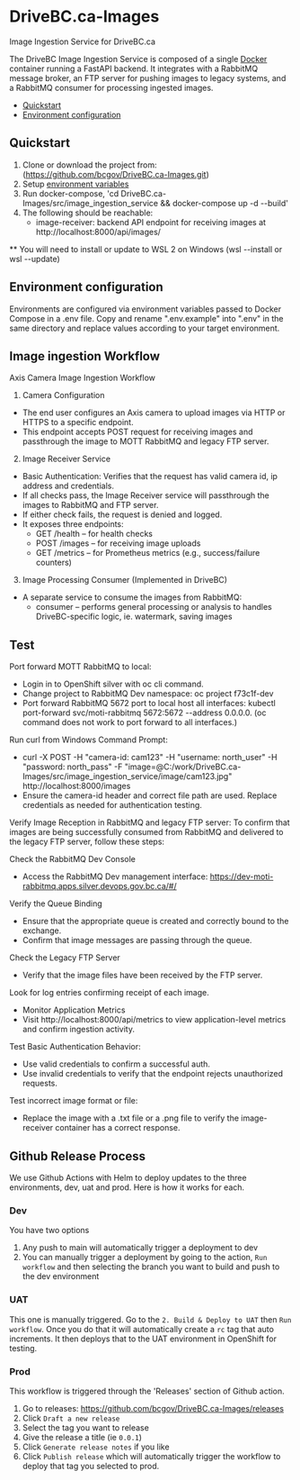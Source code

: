 # DriveBC.ca-Images
Image Ingestion Service for DriveBC.ca

The DriveBC Image Ingestion Service is composed of a single [Docker](https://www.docker.com/) container running a FastAPI backend. It integrates with a RabbitMQ message broker, an FTP server for pushing images to legacy systems, and a RabbitMQ consumer for processing ingested images.

- [Quickstart](#quickstart)
- [Environment configuration](#environment-configuration)

## <a name="quickstart"></a>Quickstart
1. Clone or download the project from: (https://github.com/bcgov/DriveBC.ca-Images.git)
2. Setup [environment variables](#environment-configuration)
3. Run docker-compose, 'cd DriveBC.ca-Images/src/image_ingestion_service && docker-compose up -d --build'
4. The following should be reachable:
   - image-receiver: backend API endpoint for receiving images at http://localhost:8000/api/images/

<a name="first-asterisk"></a>** You will need to install or update to WSL 2 on Windows (wsl --install or wsl --update)

## <a name="environment-configuration"></a>Environment configuration
Environments are configured via environment variables passed to Docker Compose in a .env file.
Copy and rename ".env.example" into ".env" in the same directory and replace values according to your target environment.

## Image ingestion Workflow

Axis Camera Image Ingestion Workflow

1. Camera Configuration
- The end user configures an Axis camera to upload images via HTTP or HTTPS to a specific endpoint.
- This endpoint accepts POST request for receiving images and passthrough the image to MOTT RabbitMQ and legacy FTP server.

2. Image Receiver Service
- Basic Authentication: Verifies that the request has valid camera id, ip address and credentials.
- If all checks pass, the Image Receiver service will passthrough the images to RabbitMQ and FTP server.
- If either check fails, the request is denied and logged.
- It exposes three endpoints:
   - GET /health – for health checks
   - POST /images – for receiving image uploads
   - GET /metrics – for Prometheus metrics (e.g., success/failure counters)

3. Image Processing Consumer (Implemented in DriveBC)
- A separate service to consume the images from RabbitMQ:
   - consumer – performs general processing or analysis to handles DriveBC-specific logic, ie. watermark, saving images

## Test

Port forward MOTT RabbitMQ to local:
- Login in to OpenShift silver with oc cli command.
- Change project to RabbitMQ Dev namespace: oc project f73c1f-dev 
- Port forward RabbitMQ 5672 port to local host all interfaces: kubectl port-forward svc/moti-rabbitmq 5672:5672 --address 0.0.0.0. (oc command does not work to port forward to all interfaces.)

Run curl from Windows Command Prompt:
- curl -X POST -H "camera-id: cam123" -H "username: north_user" -H "password: north_pass"  -F "image=@C:/work/DriveBC.ca-Images/src/image_ingestion_service/image/cam123.jpg" http://localhost:8000/images
- Ensure the camera-id header and correct file path are used. Replace credentials as needed for authentication testing.

Verify Image Reception in RabbitMQ and legacy FTP server:
To confirm that images are being successfully consumed from RabbitMQ and delivered to the legacy FTP server, follow these steps:

Check the RabbitMQ Dev Console
- Access the RabbitMQ Dev management interface: https://dev-moti-rabbitmq.apps.silver.devops.gov.bc.ca/#/

Verify the Queue Binding
- Ensure that the appropriate queue is created and correctly bound to the exchange.
- Confirm that image messages are passing through the queue.

Check the Legacy FTP Server
- Verify that the image files have been received by the FTP server.

Look for log entries confirming receipt of each image.
- Monitor Application Metrics
- Visit http://localhost:8000/api/metrics to view application-level metrics and confirm ingestion activity.

Test Basic Authentication Behavior:
- Use valid credentials to confirm a successful auth.
- Use invalid credentials to verify that the endpoint rejects unauthorized requests.

Test incorrect image format or file:
- Replace the image with a .txt file or a .png file to verify the image-receiver container has a correct response.

## Github Release Process
We use Github Actions with Helm to deploy updates to the three environments, dev, uat and prod. Here is how it works for each.

### Dev
You have two options
1. Any push to main will automatically trigger a deployment to dev
1. You can manually trigger a deployment by going to the action, `Run workflow` and then selecting the branch you want to build and push to the dev environment

### UAT
This one is manually triggered. Go to the `2. Build & Deploy to UAT` then `Run workflow`. Once you do that it will automatically create a `rc` tag that auto increments. It then deploys that to the UAT environment in OpenShift for testing.

### Prod
This workflow is triggered through the 'Releases' section of Github action.
1. Go to releases: https://github.com/bcgov/DriveBC.ca-Images/releases
1. Click `Draft a new release`
1. Select the tag you want to release
1. Give the release a title (ie `0.0.1`)
1. Click `Generate release notes` if you like
1. Click `Publish release` which will automatically trigger the workflow to deploy that tag you selected to prod.